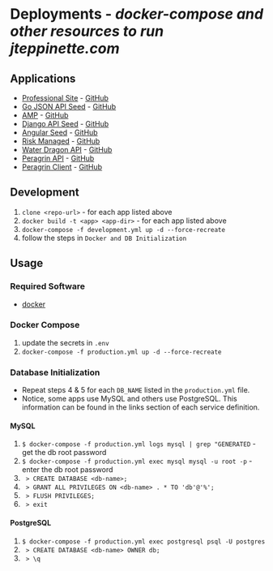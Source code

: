 # Deployments - *docker-compose and other resources to run jteppinette.com*

## Applications

* [Professional Site](http://jteppinette.com) - [GitHub](http://github.com/jteppinette/professional-site)
* [Go JSON API Seed](http://go-json-api-seed.jteppinette.com) - [GitHub](http://github.com/jteppinette/go-json-api-seed)
* [AMP](http://amp.jteppinette.com) - [GitHub](http://github.com/jteppinette/amp)
* [Django API Seed](http://django-api-seed.jteppinette.com) - [GitHub](http://github.com/jteppinette/django-api-seed)
* [Angular Seed](http://angular-seed.jteppinette.com) - [GitHub](http://github.com/jteppinette/angular-seed)
* [Risk Managed](http://risk-managed.jteppinette.com) - [GitHub](http://github.com/jteppinette/risk-managed)
* [Water Dragon API](http://api.water-dragon.jteppinette.com) - [GitHub](http://github.com/jteppinette/water-dragon-api)
* [Peragrin API](http://api.peragrin.jteppinette.com) - [GitHub](http://github.com/jteppinette/peragrin-api)
* [Peragrin Client](http://app.peragrin.jteppinette.com) - [GitHub](http://github.com/jteppinette/peragrin-client)

## Development

1. `clone <repo-url>` - for each app listed above
1. `docker build -t <app> <app-dir>` - for each app listed above
2. `docker-compose -f development.yml up -d --force-recreate`
3. follow the steps in `Docker and DB Initialization`

## Usage

### Required Software

* [docker](https://docs.docker.com/)

### Docker Compose

1. update the secrets in `.env`
2. `docker-compose -f production.yml up -d --force-recreate`

### Database Initialization

* Repeat steps 4 & 5 for each `DB_NAME` listed in the `production.yml` file.
* Notice, some apps use MySQL and others use PostgreSQL. This information can be found in the links section of each service definition.

#### MySQL

1. `$ docker-compose -f production.yml logs mysql | grep "GENERATED` - get the db root password
2. `$ docker-compose -f production.yml exec mysql mysql -u root -p`  - enter the db root password
3. ` > CREATE DATABASE <db-name>;`
4. ` > GRANT ALL PRIVILEGES ON <db-name> . * TO 'db'@'%';`
5. ` > FLUSH PRIVILEGES;`
6. ` > exit`

#### PostgreSQL

1. `$ docker-compose -f production.yml exec postgresql psql -U postgres`
2. ` > CREATE DATABASE <db-name> OWNER db;`
5. ` > \q`

